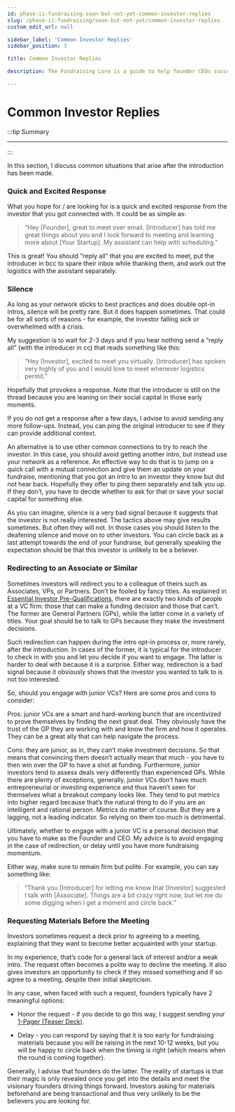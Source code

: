 ```yaml
---
id: phase-ii-fundraising-soon-but-not-yet-common-investor-replies
slug: /phase-ii-fundraising/soon-but-not-yet/common-investor-replies
custom_edit_url: null

sidebar_label: 'Common Investor Replies'
sidebar_position: 3

title: Common Investor Replies

description: The Fundraising Lore is a guide to help founder CEOs successfully raise early-stage VC financing from Silicon Valley investors.

---
```


# Common Investor Replies

:::tip Summary

****

:::

In this section, I discuss common situations that arise after the introduction has been made.

### Quick and Excited Response

What you hope for / are looking for is a quick and excited response from the investor that you got connected with. It could be as simple as:

> “Hey [Founder], great to meet over email. [Introducer] has told me great things about you and I look forward to meeting and learning more about [Your Startup]. My assistant can help with scheduling.”

This is great! You should “reply all” that you are excited to meet, put the introducer in bcc to spare their inbox while thanking them, and work out the logistics with the assistant separately.

### Silence

As long as your network sticks to best practices and does double opt-in intros, silence will be pretty rare. But it does happen sometimes. That could be for all sorts of reasons - for example, the investor falling sick or overwhelmed with a crisis.

My suggestion is to wait for 2-3 days and if you hear nothing send a “reply all” (with the introducer in cc) that reads something like this:

> “Hey [Investor], excited to meet you virtually. [Introducer] has spoken very highly of you and I would love to meet whenever logistics permit.”

Hopefully that provokes a response. Note that the introducer is still on the thread because you are leaning on their social capital in those early moments.

If you do not get a response after a few days, I advise to avoid sending any more follow-ups. Instead, you can ping the original introducer to see if they can provide additional context.

An alternative is to use other common connections to try to reach the investor. In this case, you should avoid getting another intro, but instead use your network as a reference. An effective way to do that is to jump on a quick call with a mutual connection and give them an update on your fundraise, mentioning that you got an intro to an investor they know but did not hear back. Hopefully they offer to ping them separately and talk you up. If they don’t, you have to decide whether to ask for that or save your social capital for something else.

As you can imagine, silence is a very bad signal because it suggests that the investor is not really interested. The tactics above may give results sometimes. But often they will not. In those cases you should listen to the deafening silence and move on to other investors. You can circle back as a last attempt towards the end of your fundraise, but generally speaking the expectation should be that this investor is unlikely to be a believer.

### Redirecting to an Associate or Similar

Sometimes investors will redirect you to a colleague of theirs such as Associates, VPs, or Partners. Don’t be fooled by fancy titles. As explained in [Essential Investor Pre-Qualifications](/phase-i-preparation/build-pre-qualified-investor-list/essential-investor-pre-qualifications), there are exactly two kinds of people at a VC firm: those that can make a funding decision and those that can’t. The former are General Partners (GPs), while the latter come in a variety of titles. Your goal should be to talk to GPs because they make the investment decisions.

Such redirection can happen during the intro opt-in process or, more rarely, after the introduction. In cases of the former, it is typical for the introducer to check in with you and let you decide if you want to engage. The latter is harder to deal with because it is a surprise. Either way, redirection is a bad signal because it obviously shows that the investor you wanted to talk to is not too interested.

So, should you engage with junior VCs? Here are some pros and cons to consider:

Pros: junior VCs are a smart and hard-working bunch that are incentivized to prove themselves by finding the next great deal. They obviously have the trust of the GP they are working with and know the firm and how it operates. They can be a great ally that can help navigate the process.

Cons: they are junior, as in, they can’t make investment decisions. So that means that convincing them doesn’t actually mean that much - you have to then win over the GP to have a shot at funding. Furthermore, junior investors tend to assess deals very differently than experienced GPs. While there are plenty of exceptions, generally, junior VCs don’t have much entrepreneurial or investing experience and thus haven’t seen for themselves what a breakout company looks like. They tend to put metrics into higher regard because that’s the natural thing to do if you are an intelligent and rational person. Metrics do matter of course. But they are a lagging, not a leading indicator. So relying on them too much is detrimental.

Ultimately, whether to engage with a junior VC is a personal decision that you have to make as the Founder and CEO. My advice is to avoid engaging in the case of redirection, or delay until you have more fundraising momentum.

Either way, make sure to remain firm but polite. For example, you can say something like:

> “Thank you [Introducer] for letting me know that [Investor] suggested I talk with [Associate]. Things are a bit crazy right now, but let me do some digging when I get a moment and circle back.”

### Requesting Materials Before the Meeting

Investors sometimes request a deck prior to agreeing to a meeting, explaining that they want to become better acquainted with your startup.

In my experience, that’s code for a general lack of interest and/or a weak intro. The request often becomes a polite way to decline the meeting. It also gives investors an opportunity to check if they missed something and if so agree to a meeting, despite their initial skepticism.

In any case, when faced with such a request, founders typically have 2 meaningful options:

- Honor the request - if you decide to go this way, I suggest sending your [1-Pager (Teaser Deck)](/phase-i-preparation/draft-effective-fundraising-materials/one-pager-teaser-deck).

- Delay - you can respond by saying that it is too early for fundraising materials because you will be raising in the next 10-12 weeks, but you will be happy to circle back when the timing is right (which means when the round is coming together).

Generally, I advise that founders do the latter. The reality of startups is that their magic is only revealed once you get into the details and meet the visionary founders driving things forward. Investors asking for materials beforehand are being transactional and thus very unlikely to be the believers you are looking for.